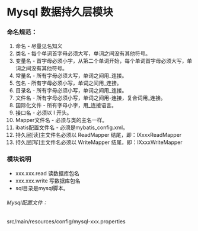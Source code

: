 # Mysql 数据持久层模块

### 命名规范：
1.  命名 - 尽量见名知义
2.  类名 - 每个单词首字母必须大写，单词之间没有其他符号。
3.  变量名 - 首字母必须小字，从第二个单词开始，每个单词首字母必须大写，单词之间没有其他符号。
4.  常量名 - 所有字母必须大写，单词之间用_连接。
5.  包名 - 所有字母必须小写，单词之间用_连接。
6.  目录名 - 所有字母必须小写，单词之间用_连接。
7.  文件名 - 所有字母必须小写，单词之间用-连接，复合词用_连接。
8.  国际化文件 - 所有字母小字，用_连接语言。
9.  接口名 - 必须以 I 开头。
10. Mapper文件名 - 必须与类的主名一样。
11. ibatis配置文件名 - 必须是mybatis_config.xml。
12. 持久层[读]主文件名必须以 ReadMapper 结尾，即：IXxxxReadMapper
13. 持久层[写]主文件名必须以 WriteMapper 结尾，即：IXxxxWriteMapper

### 模块说明
* xxx.xxx.read 读数据库包名
* xxx.xxx.write 写数据库包名
* sql目录是mysql脚本。


###### Mysql配置文件：
src/main/resources/config/mysql-xxx.properties

